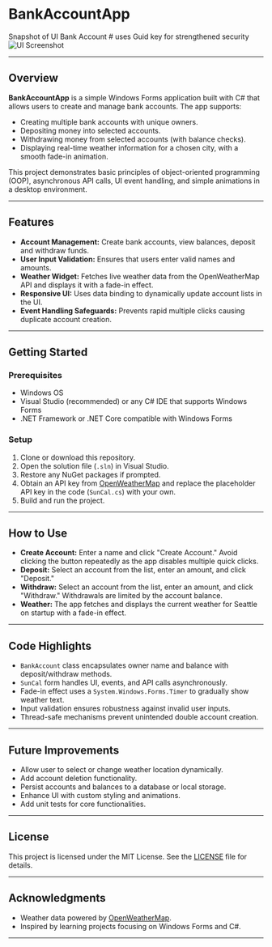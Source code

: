 # BankAccountApp

Snapshot of UI
Bank Account # uses Guid key for strengthened security
![UI Screenshot](./suns1.png)


---
## Overview

**BankAccountApp** is a simple Windows Forms application built with C# that allows users to create and manage bank accounts. The app supports:

* Creating multiple bank accounts with unique owners.
* Depositing money into selected accounts.
* Withdrawing money from selected accounts (with balance checks).
* Displaying real-time weather information for a chosen city, with a smooth fade-in animation.

This project demonstrates basic principles of object-oriented programming (OOP), asynchronous API calls, UI event handling, and simple animations in a desktop environment.

---

## Features

* **Account Management:** Create bank accounts, view balances, deposit and withdraw funds.
* **User Input Validation:** Ensures that users enter valid names and amounts.
* **Weather Widget:** Fetches live weather data from the OpenWeatherMap API and displays it with a fade-in effect.
* **Responsive UI:** Uses data binding to dynamically update account lists in the UI.
* **Event Handling Safeguards:** Prevents rapid multiple clicks causing duplicate account creation.

---

## Getting Started

### Prerequisites

* Windows OS
* Visual Studio (recommended) or any C# IDE that supports Windows Forms
* .NET Framework or .NET Core compatible with Windows Forms

### Setup

1. Clone or download this repository.
2. Open the solution file (`.sln`) in Visual Studio.
3. Restore any NuGet packages if prompted.
4. Obtain an API key from [OpenWeatherMap](https://openweathermap.org/api) and replace the placeholder API key in the code (`SunCal.cs`) with your own.
5. Build and run the project.

---

## How to Use

* **Create Account:** Enter a name and click "Create Account." Avoid clicking the button repeatedly as the app disables multiple quick clicks.
* **Deposit:** Select an account from the list, enter an amount, and click "Deposit."
* **Withdraw:** Select an account from the list, enter an amount, and click "Withdraw." Withdrawals are limited by the account balance.
* **Weather:** The app fetches and displays the current weather for Seattle on startup with a fade-in effect.

---

## Code Highlights

* `BankAccount` class encapsulates owner name and balance with deposit/withdraw methods.
* `SunCal` form handles UI, events, and API calls asynchronously.
* Fade-in effect uses a `System.Windows.Forms.Timer` to gradually show weather text.
* Input validation ensures robustness against invalid user inputs.
* Thread-safe mechanisms prevent unintended double account creation.

---

## Future Improvements

* Allow user to select or change weather location dynamically.
* Add account deletion functionality.
* Persist accounts and balances to a database or local storage.
* Enhance UI with custom styling and animations.
* Add unit tests for core functionalities.

---

## License

This project is licensed under the MIT License. See the [LICENSE](LICENSE) file for details.

---

## Acknowledgments

* Weather data powered by [OpenWeatherMap](https://openweathermap.org/).
* Inspired by learning projects focusing on Windows Forms and C#.

---
